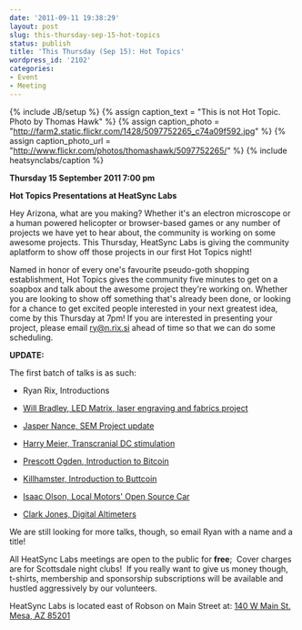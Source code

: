 ```yaml
---
date: '2011-09-11 19:38:29'
layout: post
slug: this-thursday-sep-15-hot-topics
status: publish
title: 'This Thursday (Sep 15): Hot Topics'
wordpress_id: '2102'
categories:
- Event
- Meeting
---
```


{% include JB/setup %}
{% assign caption_text = "This is not Hot Topic. Photo by Thomas Hawk" %}
{% assign caption_photo = "http://farm2.static.flickr.com/1428/5097752265_c74a09f592.jpg" %}
{% assign caption_photo_url = "http://www.flickr.com/photos/thomashawk/5097752265/" %}
{% include heatsynclabs/caption %}

**Thursday 15 September 2011 7:00 pm**

**Hot Topics Presentations at HeatSync Labs**

Hey Arizona, what are you making? Whether it's an electron microscope or a human powered helicopter or browser-based games or any number of projects we have yet to hear about, the community is working on some awesome projects. This Thursday, HeatSync Labs is giving the community aplatform to show off those projects in our first Hot Topics night!

Named in honor of every one's favourite pseudo-goth shopping establishment, Hot Topics gives the community five minutes to get on a soapbox and talk about the awesome project they're working on. Whether you are looking to show off something that's already been done, or looking for a chance to get excited people interested in your next greatest idea, come by this Thursday at 7pm! If you are interested in presenting your project, please email ry@n.rix.si ahead of time so that we can do some scheduling.

**UPDATE:**

The first batch of talks is as such:



	
  * Ryan Rix, Introductions

	
  * [Will Bradley, LED Matrix, laser engraving and fabrics project](http://www.youtube.com/watch?v=IuexRmzvi6g)

	
  * [Jasper Nance, SEM Project update](http://www.youtube.com/watch?v=eB0imlt_51o)

	
  * [Harry Meier, Transcranial DC stimulation](http://www.youtube.com/watch?v=1RMV0yxxMh8)

	
  * [Prescott Ogden, Introduction to Bitcoin](http://www.youtube.com/watch?v=9NRjHgD7WRA)

	
  * [Killhamster, Introduction to Buttcoin](http://www.youtube.com/watch?v=xRFm-LCqL1w)

	
  * [Isaac Olson, Local Motors' Open Source Car](http://www.youtube.com/watch?v=OBh5y_NMHjQ)

	
  * [Clark Jones, Digital Altimeters](http://www.youtube.com/watch?v=QOcn3ORc9dw)


We are still looking for more talks, though, so email Ryan with a name and a title!

All HeatSync Labs meetings are open to the public for **free**;  Cover charges are for Scottsdale night clubs!  If you really want to give us money though, t-shirts, membership and sponsorship subscriptions will be available and hustled aggressively by our volunteers.

HeatSync Labs is located east of Robson on Main Street at:
[140 W Main St.
Mesa, AZ 85201](http://maps.google.com/maps?f=q&source=s_q&hl=en&geocode=&q=140+w+main+st.+mesa,+az&aq=&sll=37.0625,-95.677068&sspn=34.945679,76.464844&ie=UTF8&hq=&hnear=140+W+Main+St,+Mesa,+Arizona+85201&ll=33.415289,-111.835499&spn=0.000795,0.001167&t=h&z=20)
